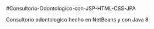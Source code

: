 #Consultorio-Odontologico-con-JSP-HTML-CSS-JPA

Consultorio odontologico hecho en NetBeans y con Java 8
